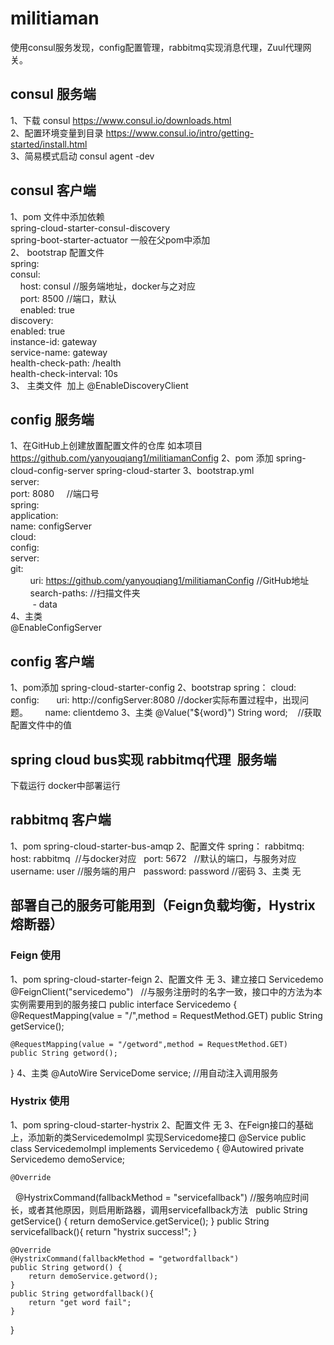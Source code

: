 # militiaman
使用consul服务发现，config配置管理，rabbitmq实现消息代理，Zuul代理网关。
## consul 服务端
1、下载 consul https://www.consul.io/downloads.html	     
2、配置环境变量到目录 https://www.consul.io/intro/getting-started/install.html	     
3、简易模式启动 consul agent -dev    
## consul 客户端
1、pom 文件中添加依赖  <br>
spring-cloud-starter-consul-discovery<br>
spring-boot-starter-actuator 一般在父pom中添加<br>
2、 bootstrap 配置文件 <br>
spring: <br>
   consul: <br>
      host: consul //服务端地址，docker与之对应<br>
      port: 8500 //端口，默认<br>
      enabled: true <br>
      discovery: <br>
        enabled: true <br>
        instance-id: gateway <br>
        service-name: gateway <br>
        health-check-path: /health <br>
        health-check-interval: 10s <br>
3、 主类文件
  加上 @EnableDiscoveryClient
## config 服务端
1、在GitHub上创建放置配置文件的仓库 如本项目 https://github.com/yanyouqiang1/militiamanConfig 
2、pom 添加    spring-cloud-config-server  spring-cloud-starter 
3、bootstrap.yml  <br>
server:<br>
  port: 8080     //端口号<br>
spring: <br>
  application: <br>
    name: configServer <br>
  cloud: <br>
    config: <br>
      server: <br>
        git: <br>
          uri: https://github.com/yanyouqiang1/militiamanConfig //GitHub地址 <br>
          search-paths: //扫描文件夹 <br>
          - data <br>
4、主类   <br>
@EnableConfigServer<br>

## config 客户端
1、pom添加    spring-cloud-starter-config
2、bootstrap
spring：
  cloud:
    config:
        uri: http://configServer:8080 //docker实际布置过程中，出现问题。
        name: clientdemo
3、主类
@Value("${word}") String word;    //获取配置文件中的值

## spring cloud bus实现 rabbitmq代理  服务端
下载运行
docker中部署运行
## rabbitmq 客户端
1、pom
  spring-cloud-starter-bus-amqp
2、配置文件
spring：
  rabbitmq:
    host: rabbitmq  //与docker对应
    port: 5672    //默认的端口，与服务对应
    username: user //服务端的用户
    password: password  //密码
3、主类
无
## 部署自己的服务可能用到（Feign负载均衡，Hystrix熔断器）
### Feign 使用
1、pom
spring-cloud-starter-feign
2、配置文件
无
3、建立接口 Servicedemo
@FeignClient("servicedemo")   //与服务注册时的名字一致，接口中的方法为本实例需要用到的服务接口
public interface Servicedemo {
    @RequestMapping(value = "/",method = RequestMethod.GET)
    public String getService();

    @RequestMapping(value = "/getword",method = RequestMethod.GET)
    public String getword();
}
4、主类
@AutoWire
ServiceDome service; //用自动注入调用服务
### Hystrix 使用
1、pom
spring-cloud-starter-hystrix
2、配置文件
无
3、在Feign接口的基础上，添加新的类ServicedemoImpl 实现Servicedome接口
@Service
public class ServicedemoImpl implements Servicedemo {
    @Autowired
    private Servicedemo demoService;

    @Override
    @HystrixCommand(fallbackMethod = "servicefallback")  //服务响应时间长，或者其他原因，则启用断路器，调用servicefallback方法
    public String getService() {
        return demoService.getService();
    }
    public String servicefallback(){
        return "hystrix success!";
    }


    @Override
    @HystrixCommand(fallbackMethod = "getwordfallback")
    public String getword() {
        return demoService.getword();
    }
    public String getwordfallback(){
        return "get word fail";
    }
}





